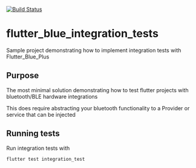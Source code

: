 <a href="https://github.com/baconcheese113/flutter_blue_integration_tests/actions"><img src="https://github.com/baconcheese113/flutter_blue_integration_tests/workflows/main/badge.svg" alt="Build Status"></a>

# flutter_blue_integration_tests

Sample project demonstrating how to implement integration tests with Flutter_Blue_Plus

## Purpose

The most minimal solution demonstrating how to test flutter projects with bluetooth/BLE hardware integrations 

This does require abstracting your bluetooth functionality to a Provider or service that can be injected

## Running tests

Run integration tests with
```shell
flutter test integration_test
```